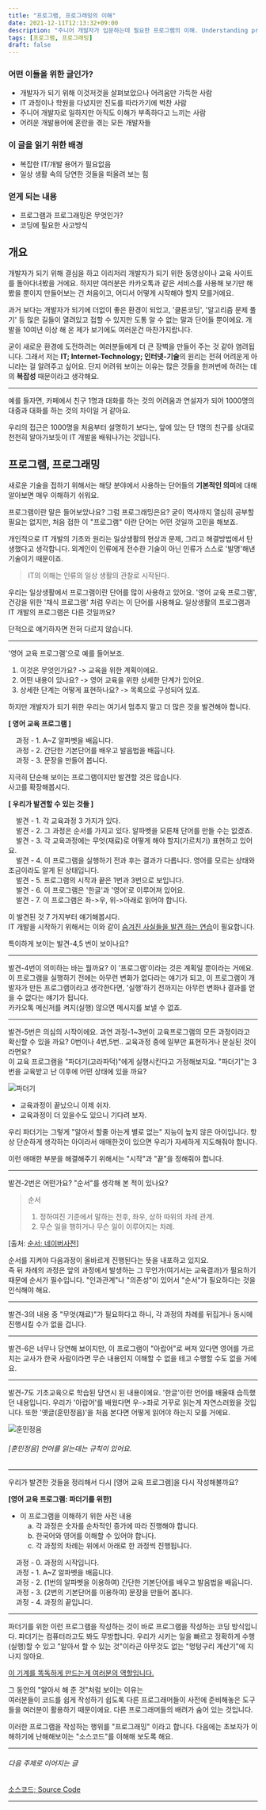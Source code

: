 ```yaml
---
title: "프로그램, 프로그래밍의 이해"
date: 2021-12-11T12:13:32+09:00
description: "주니어 개발자가 입문하는데 필요한 프로그램의 이해. Understanding program to be programmer."
tags: [프로그램, 프로그래밍]
draft: false
---
```


### 어떤 이들을 위한 글인가?

- 개발자가 되기 위해 이것저것을 살펴보았으나 어려움만 가득한 사람
- IT 과정이나 학원을 다녔지만 진도를 따라가기에 벅찬 사람
- 주니어 개발자로 일하지만 아직도 이해가 부족하다고 느끼는 사람
- 어려운 개발용어에 혼란을 겪는 모든 개발자들

### 이 글을 읽기 위한 배경

- 복잡한 IT/개발 용어가 필요없음
- 일상 생활 속의 당연한 것들을 떠올려 보는 힘

### 얻게 되는 내용

- 프로그램과 프로그래밍은 무엇인가?
- 코딩에 필요한 사고방식

## 개요

개발자가 되기 위해 결심을 하고 이리저리 개발자가 되기 위한 동영상이나 교육 사이트를 돌아다녀봤을 거에요. 하지만 여러분은 카카오톡과 같은 서비스를 사용해 보기만 해봤을 뿐이지 만들어보는 건 처음이고, 어디서 어떻게 시작해야 할지 모를거에요.

과거 보다는 개발자가 되기에 더없이 좋은 환경이 되었고, '클론코딩', '알고리즘 문제 풀기' 등 많은 길들이 열려있고 접할 수 있지만 도통 알 수 없는 말과 단어들 뿐이에요. 개발을 10여년 이상 해 온 제가 보기에도 여러운건 마찬가지랍니다.

굳이 새로운 환경에 도전하려는 여러분들에게 더 큰 장벽을 만들어 주는 것 같아 염려됩니다.
그래서 저는 **IT; Internet-Technology; 인터넷-기술**의 원리는 전혀 어려운게 아니라는 걸 알려주고 싶어요. 단지 어려워 보이는 이유는 많은 것들을 한꺼번에 하려는 데의 **복잡성** 때문이라고 생각해요.

---

예를 들자면, 카페에서 친구 1명과 대화를 하는 것의 어려움과 연설자가 되어 1000명의 대중과 대화를 하는 것의 차이일 거 같아요.

우리의 접근은 1000명을 처음부터 설명하기 보다는, 앞에 있는 단 1명의 친구를 상대로 천천히 알아가보듯이 IT 개발을 배워나가는 것입니다.

## 프로그램, 프로그래밍

새로운 기술을 접하기 위해서는 해당 분야에서 사용하는 단어들의 **기본적인 의미**에 대해 알아보면 매우 이해하기 쉬워요.

프로그램이란 말은 들어보았나요? 그럼 프로그래밍은요?
굳이 역사까지 열심히 공부할 필요는 없지만, 처음 접한 이 "프로그램" 이란 단어는 어떤 것일까 고민을 해보죠.

개인적으로 IT 개발의 기초와 원리는 일상생활의 현상과 문제, 그리고 해결방법에서 탄생했다고 생각합니다. 외계인이 인류에게 전수한 기술이 아닌 인류가 스스로 '발명'해낸 기술이기 때문이죠.

> IT의 이해는 인류의 일상 생활의 관찰로 시작된다.

우리는 일상생활에서 프로그램이란 단어를 많이 사용하고 있어요.
'영어 교육 프로그램', 건강을 위한 '채식 프로그램' 처럼 우리는 이 단어를 사용해요.
일상생활의 프로그램과 IT 개발의 프로그램은 다른 것일까요?

단적으로 얘기하자면 전혀 다르지 않습니다.  

---

'영어 교육 프로그램'으로 예를 들어보죠.  
1. 이것은 무엇인가요? -> 교육을 위한 계획이에요.  
2. 어떤 내용이 있나요? -> 영어 교육을 위한 상세한 단계가 있어요.
3. 상세한 단계는 어떻게 표현하나요? -> 목록으로 구성되어 있죠.

하지만 개발자가 되기 위한 우리는 여기서 멈추지 말고 더 많은 것을 발견해야 합니다.

**[ 영어 교육 프로그램 ]**

&nbsp;&nbsp;&nbsp;&nbsp;과정 - 1. A~Z 알파벳을 배웁니다.  
&nbsp;&nbsp;&nbsp;&nbsp;과정 - 2. 간단한 기본단어를 배우고 발음법을 배웁니다.  
&nbsp;&nbsp;&nbsp;&nbsp;과정 - 3. 문장을 만들어 봅니다.  

지극히 단순해 보이는 프로그램이지만 발견할 것은 많습니다.  
사고를 확장해봅시다.  

**[ 우리가 발견할 수 있는 것들 ]**  

&nbsp;&nbsp;&nbsp;&nbsp;발견 - 1. 각 교육과정 3 가지가 있다.  
&nbsp;&nbsp;&nbsp;&nbsp;발견 - 2. 그 과정은 순서를 가지고 있다. 알파벳을 모른채 단어를 만들 수는 없겠죠.  
&nbsp;&nbsp;&nbsp;&nbsp;발견 - 3. 각 교육과정에는 무엇(재료)로 어떻게 해야 할지(가르치기) 표현하고 있어요.  
&nbsp;&nbsp;&nbsp;&nbsp;발견 - 4. 이 프로그램을 실행하기 전과 후는 결과가 다릅니다. 영어를 모르는 상태와 조금이라도 알게 된 상태입니다.  
&nbsp;&nbsp;&nbsp;&nbsp;발견 - 5. 프로그램의 시작과 끝은 1번과 3번으로 보입니다.  
&nbsp;&nbsp;&nbsp;&nbsp;발견 - 6. 이 프로그램은 '한글'과 '영어'로 이루어져 있어요.  
&nbsp;&nbsp;&nbsp;&nbsp;발견 - 7. 이 프로그램은 좌->우, 위->아래로 읽어야 합니다.    

이 발견된 것 7 가지부터 얘기해봅시다.  
IT 개발을 시작하기 위해서는 이와 같이 <U>숨겨진 사실들을 발견 하는 연습</U>이 필요합니다.  

특이하게 보이는 발견-4,5 번이 보이나요?  

---

발견-4번이 의미하는 바는 뭘까요? 이 '프로그램'이라는 것은 계획일 뿐이라는 거에요.  
이 프로그램을 실행하기 전에는 아무런 변화가 없다라는 얘기가 되고, 이 프로그램이 개발자가 만든 프로그램이라고 생각한다면, '실행'하기 전까지는 아무런 변화나 결과를 얻을 수 없다는 얘기가 됩니다.  
카카오톡 메신저를 켜지(실행) 않으면 메시지를 보낼 수 없죠.

---

발견-5번은 의심의 시작이에요. 과연 과정-1~3번이 교육프로그램의 모든 과정이라고 확신할 수 있을 까요?
0번이나 4번,5번.. 교육과정 중에 일부만 표현하거나 분실된 것이라면요?  
이 교육 프로그램을 "파더기(고라파덕)"에게 실행시킨다고 가정해보지요.
"파더기"는 3번을 교육받고 난 이후에 어떤 상태에 있을 까요?

![파더기](/images/001_coding_start/001_coding_start-000001/gorapaduk.gif)

- 교육과정이 끝났으니 이제 쉬자.
- 교육과정이 더 있을수도 있으니 기다려 보자.

우리 파더기는 그렇게 "알아서 할줄 아는게 별로 없는" 지능이 높지 않은 아이입니다.
항상 단순하게 생각하는 아이라서 애매한것이 있으면 우리가 자세하게 지도해줘야 합니다.

이런 애매한 부분을 해결해주기 위해서는 "시작"과 "끝"을 정해줘야 합니다.

--- 

발견-2번은 어떤가요? "순서"를 생각해 본 적이 있나요?
> 순서  
> 1. 정하여진 기준에서 말하는 전후, 좌우, 상하 따위의 차례 관계.  
> 2. 무슨 일을 행하거나 무슨 일이 이루어지는 차례.  

 [출처: [순서; 네이버사전](https://dict.naver.com/search.dict?dicQuery=%EC%88%9C%EC%84%9C&query=%EC%88%9C%EC%84%9C&target=dic&ie=utf8&query_utf=&isOnlyViewEE=)]

순서를 지켜야 다음과정이 올바르게 진행된다는 뜻을 내포하고 있지요.  
즉 뒤 차례의 과정은 앞의 과정에서 발생하는 그 무언가(여기서는 교육결과)가 필요하기 때문에 순서가 필수입니다. "인과관계"나 "의존성"이 있어서 "순서"가 필요하다는 것을 인식해야 해요.

---

발견-3의 내용 중 "무엇(재료)"가 필요하다고 하니, 각 과정의 차례를 뒤집거나 동시에 진행시킬 수가 없을 겁니다.

---

발견-6은 너무나 당연해 보이지만, 이 프로그램이 "아랍어"로 써져 있다면 영어를 가르치는 교사가 한국 사람이라면 무슨 내용인지 이해할 수 없을 테고 수행할 수도 없을 거에요.

---

발견-7도 기초교육으로 학습된 당연시 된 내용이에요. '한글'이란 언어를 배울때 습득했던 내용입니다. 우리가 '아랍어'를 배웠다면 우->좌로 거꾸로 읽는게 자연스러웠을 것입니다. 또한 '옛글(훈민정음)'을 처음 본다면 어떻게 읽어야 하는지 모를 거에요.

![훈민정음](/images/001_coding_start/001_coding_start-000001/hunmin.jfif)
###### [훈민정음] 언어를 읽는데는 규칙이 있어요.

---

우리가 발견한 것들을 정리해서 다시 [영어 교육 프로그램]을 다시 작성해볼까요?

**[영어 교육 프로그램: 파더기를 위한]**

- 이 프로그램을 이해하기 위한 사전 내용  
&nbsp;&nbsp;&nbsp;&nbsp;a. 각 과정은 숫자를 순차적인 증가에 따라 진행해야 합니다.  
&nbsp;&nbsp;&nbsp;&nbsp;b. 한국어와 영어를 이해할 수 있어야 합니다.  
&nbsp;&nbsp;&nbsp;&nbsp;c. 각 과정의 차례는 위에서 아래로 한 과정씩 진행됩니다.

&nbsp;&nbsp;&nbsp;&nbsp;과정 - 0. 과정의 시작입니다.  
&nbsp;&nbsp;&nbsp;&nbsp;과정 - 1. A~Z 알파벳을 배웁니다.  
&nbsp;&nbsp;&nbsp;&nbsp;과정 - 2. (1번의 알파벳을 이용하여) 간단한 기본단어를 배우고 발음법을 배웁니다.  
&nbsp;&nbsp;&nbsp;&nbsp;과정 - 3. (2번의 기본단어를 이용하여) 문장을 만들어 봅니다.  
&nbsp;&nbsp;&nbsp;&nbsp;과정 - 4. 과정의 끝입니다.

---

파더기를 위한 이런 프로그램을 작성하는 것이 바로 프로그램을 작성하는 코딩 방식입니다.
파더기는 컴퓨터라고도 봐도 무방합니다. 우리가 시키는 일을 빠르고 정확하게 수행(실행)할 수 있고 "알아서 할 수 있는 것"이라곤 아무것도 없는 "멍텅구리 계산기"에 지나지 않아요.  

<U>이 기계를 똑독하게 만드는게 여러분의 역할입니다.</U>

그 동안의 "알아서 해 준 것"처럼 보이는 이유는  
여러분들이 코드를 쉽게 작성하기 쉽도록 다른 프로그래머들이 사전에 준비해놓은 도구들을 여러분이 활용하기 때문이에요.
다른 프로그래머들의 배려가 숨어 있는 것입니다.

이러한 프로그램을 작성하는 행위를 "프로그래밍" 이라고 합니다.
다음에는 초보자가 이해하기에 난해해보이는 "소스코드"를 이해해 보도록 해요.

---

###### 다음 주제로 이어지는 글
[소스코드; Source Code](/001_coding_start/001_coding_start-00002)

---